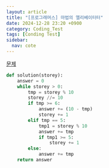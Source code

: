 ```yaml
---
layout: article
title: "[프로그래머스] 마법의 엘리베이터터"
date: 2024-12-28 23:20 +0900
category: Coding_Test
tags: [Conding Test]
sidebar:
  nav: cote
---
```

[문제](https://school.programmers.co.kr/learn/courses/30/lessons/148653)
```python
def solution(storey):
    answer = 0
    while storey > 0:
        tmp = storey % 10
        storey //= 10
        if tmp >= 6:
            answer += (10 - tmp)
            storey += 1
        elif tmp == 5:
            tmp1 = storey % 10
            answer += tmp
            if tmp1 >= 5:
                storey += 1
        else:
            answer += tmp
    return answer
```